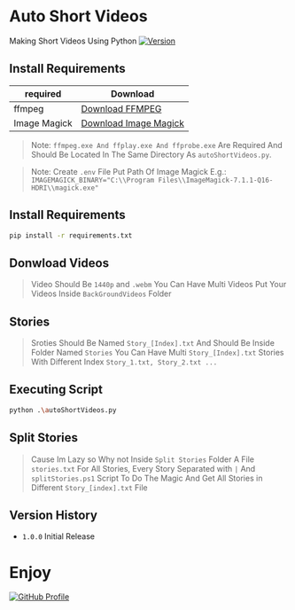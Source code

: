 # Auto Short Videos

Making Short Videos Using Python
[![Version](https://img.shields.io/badge/Version-1.0.0-brightgreen)](https://github.com/hdfblack06/autoShortVideos/)

## Install Requirements

| required     | Download                                                             |
| ------------ | -------------------------------------------------------------------- |
| ffmpeg       | [Download FFMPEG](https://ffmpeg.org/)                               |
| Image Magick | [Download Image Magick](https://imagemagick.org/script/download.php) |

> Note: `ffmpeg.exe And ffplay.exe And ffprobe.exe` Are Required And Should Be Located In The Same Directory As `autoShortVideos.py`.

> Note: Create `.env` File Put Path Of Image Magick
> E.g.: `IMAGEMAGICK_BINARY="C:\\Program Files\\ImageMagick-7.1.1-Q16-HDRI\\magick.exe"`

## Install Requirements

```sh
pip install -r requirements.txt
```

## Donwload Videos

> Video Should Be `1440p` and `.webm`
> You Can Have Multi Videos
> Put Your Videos Inside `BackGroundVideos` Folder

## Stories

> Sroties Should Be Named `Story_[Index].txt` And Should Be Inside Folder Named `Stories`
> You Can Have Multi `Story_[Index].txt` Stories With Different Index `Story_1.txt, Story_2.txt ...`

## Executing Script

```sh
python .\autoShortVideos.py
```

## Split Stories

> Cause Im Lazy so Why not
> Inside `Split Stories` Folder A File `stories.txt` For All Stories, Every Story Separated with `|`
> And `splitStories.ps1` Script To Do The Magic And Get All Stories in Different `Story_[index].txt` File

## Version History

- `1.0.0`
  Initial Release

# Enjoy

[![GitHub Profile](https://img.shields.io/badge/GitHub-hdfblack06-blue)](https://github.com/hdfblack06)
